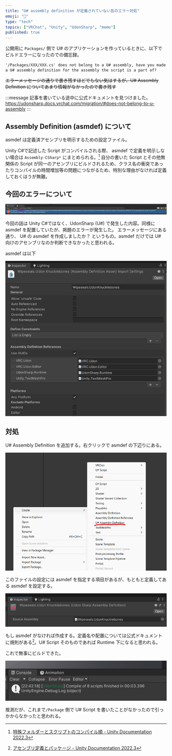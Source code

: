 ```yaml
---
title: "U# assembly definition が定義されていない旨のエラー対処"
emoji: "🍣"
type: "tech"
topics: ["VRChat", "Unity", "UdonSharp", "memo"]
published: true
---
```


公開用に `Packages/` 側で U# のアプリケーションを作っているときに、以下でビルドエラーになったのでの備忘録。

```log
'/Packages/XXX/XXX.cs' does not belong to a U# assembly, have you made a U# assembly definition for the assembly the script is a part of?
```

~~エラーメッセージの通りで書き残すほどでもない気はするが、U# Assembly Definition についてあまり情報がなかったので書き残す~~

:::message
記事を書いている途中に公式ドキュメントを見つけました。 <https://udonsharp.docs.vrchat.com/migration/#does-not-belong-to-u-assembly>
:::

## Assembly Definition (asmdef) について

asmdef は定義済アセンブリを明示するための設定ファイル。

Unity C#で記述した Script がコンパイルされる際、 asmdef で定義を明示しない場合は `Assembly-CSharp*` にまとめられる。[^1]
自分の書いた Script とその他無関係の Script が同一のアセンブリにビルドされるため、クラス名の衝突であったりコンパイルの時間増加等の問題につながるため、特別な理由がなければ定義しておくほうが無難。

[^1]: [特殊フォルダーとスクリプトのコンパイル順 - Unity Documentation 2022.3](https://docs.unity3d.com/ja/2022.3/Manual/ScriptCompileOrderFolders.html)

## 今回のエラーについて

![error.png](/images/ffb5f8a167a6b2/error.png)

今回の話は Unity C#ではなく、UdonSharp (U#) で発生した内容。同様に asmdef を配置していたが、掲題のエラーが発生した。
エラーメッセージにある通り、 U# の asmdef を作成しましたか？ というもの。asmdef だけでは U# 向けのアセンブリなのか判断できなかったと思われる。

asmdef は以下

![asmdef.png](/images/ffb5f8a167a6b2/asmdef.png)

## 対処

U# Assembly Definition を追加する。右クリックで asmdef の下辺りにある。

![contextmenu.png](/images/ffb5f8a167a6b2/contextmenu.png)

このファイルの設定には asmdef を指定する項目があるが、もともと定義してある asmdef を設定する。

![usharp-asmdef.png](/images/ffb5f8a167a6b2/usharp-asmdef.png)

もし asmdef がなければ作成する。定義名や配置については公式ドキュメントに規則がある[^2]。U# Script そのものであれば Runtime 下になると思われる。

[^2]: [アセンブリ定義とパッケージ - Unity Documentation 2022.3](https://docs.unity3d.com/ja/2022.2/Manual/cus-asmdef.html)

これで無事にビルドできた。

![buildpass.png](/images/ffb5f8a167a6b2/buildpass.png)

推測だが、これまで`/Package` 側で U# Script を書いたことがなかったので引っかからなかったと思われる。
